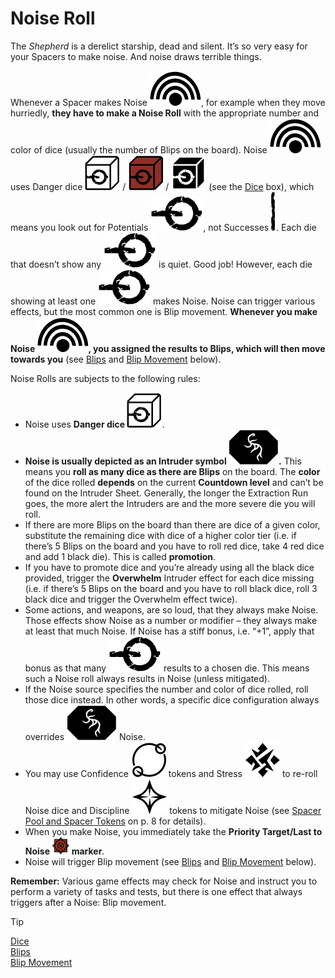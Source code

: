 # Noise Roll

The *Shepherd* is a derelict starship, dead and silent.
It’s so very easy for your Spacers to make noise.
And noise draws terrible things.

Whenever a Spacer makes Noise ![Noise Icon](svg/icon-noise.svg), for example
when they move hurriedly, **they have to make a
Noise Roll** with the appropriate number and color
of dice (usually the number of Blips on the board).
Noise ![Noise Icon](svg/icon-noise.svg) uses Danger dice ![White Danger Dice](svg/danger-dice-white.svg) / ![Red Danger Dice](svg/danger-dice-red.svg) / ![Black Danger Dice](svg/danger-dice-black.svg) (see the
[Dice](dice.md) box), which means you look out for Potentials ![Potential Icon](svg/icon-potential.svg), not Successes ![Success Icon](svg/power-success.svg). Each die that doesn’t show
any ![Potential Icon](svg/icon-potential.svg "Potential") is quiet. Good job! However, each die
showing at least one ![Potential Icon](svg/icon-potential.svg "Potential") makes Noise. Noise can
trigger various effects, but the most common one
is Blip movement. **Whenever you make Noise ![Noise Icon](svg/icon-noise.svg),
you assigned the results to Blips, which will then
move towards you** (see [Blips](blips.md) and [Blip Movement](blip-movement.md)
below).

Noise Rolls are subjects to the following rules:

- Noise uses **Danger dice ![White Danger Dice](svg/danger-dice-white.svg)**.
- **Noise is usually depicted as an Intruder
  symbol ![Intruder Symbol](svg/intruder-symbol.svg).** This means you **roll as many
  dice as there are Blips** on the board. The
  **color** of the dice rolled **depends** on the current **Countdown level** and can’t be found on
  the Intruder Sheet. Generally, the longer the
  Extraction Run goes, the more alert the Intruders are and the more severe die you will roll.
- If there are more Blips on the board than
  there are dice of a given color, substitute the
  remaining dice with dice of a higher color
  tier (i.e. if there’s 5 Blips on the board and
  you have to roll red dice, take 4 red dice and
  add 1 black die). This is called **promotion**.
- If you have to promote dice and you’re already using all the black dice provided, trigger the **Overwhelm** Intruder effect for each
  dice missing (i.e. if there’s 5 Blips on the
  board and you have to roll black dice, roll 3
  black dice and trigger the Overwhelm effect
  twice).
- Some actions, and weapons, are so loud,
  that they always make Noise. Those effects
  show Noise as a number or modifier – they
  always make at least that much Noise. If
  Noise has a stiff bonus, i.e. “+1”, apply that
  bonus as that many ![Potential Icon](svg/icon-potential.svg "Potential") results to a chosen die. This means such a Noise roll always
  results in Noise (unless mitigated).
- If the Noise source specifies the number and
  color of dice rolled, roll those dice instead.
  In other words, a specific dice configuration
  always overrides ![Intruder Symbol](svg/intruder-symbol.svg "Intruder") Noise.
- You may use Confidence ![Confidence Icon](svg/icon-confidence.svg) tokens and
  Stress ![Stress Icon](svg/icon-stress.svg) to re-roll Noise dice and Discipline ![Discipline Icon](svg/icon-discipline.svg)
  tokens to mitigate Noise (see [Spacer Pool and Spacer Tokens](spacer-pool-and-spacer-tokens.md) on p. 8 for details).
- When you make Noise, you immediately
  take the **Priority Target/Last to Noise ![Priority Targer Icon](img/icon-target.png) marker**.
- Noise will trigger Blip movement (see [Blips](blips.md) and [Blip Movement](blip-movement.md) below).

**Remember:** Various game effects may check for
Noise and instruct you to perform a variety of tasks
and tests, but there is one effect that always triggers
after a Noise: Blip movement.

> [!TIP]  
> [Dice](dice.md)  
> [Blips](blips.md)  
> [Blip Movement](blip-movement.md)  